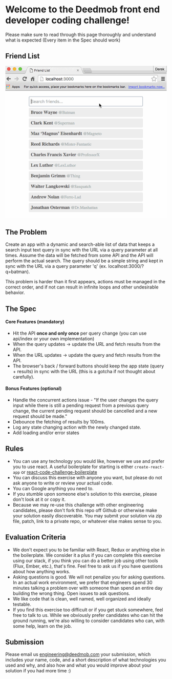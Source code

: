 # Welcome to the Deedmob front end developer coding challenge!

Please make sure to read through this page thoroughly and understand what is expected (Every item in the Spec should work)

## Friend List

![alt tag](friendlist.gif)

## The Problem

Create an app with a dynamic and search-able list of data that keeps a search input text query in sync with the URL via a query parameter at all times. Assume the data will be fetched from some API and the API will perform the actual search. The query should be a simple string and kept in sync with the URL via a query parameter 'q' (ex. localhost:3000/?q=batman).

This problem is harder than it first appears, actions must be managed in the correct order, and if not can result in infinite loops and other undesirable behavior.

## The Spec

#### Core Features (mandatory)

- Hit the API **once and only once** per query change (you can use api/index or your own implementation)
- When the query updates -> update the URL and fetch results from the API.
- When the URL updates -> update the query and fetch results from the API.
- The browser's back / forward buttons should keep the app state (query + results) in sync with the URL (this is a gotcha if not thought about carefully).

#### Bonus Features (optional)

- Handle the concurrent actions issue - "If the user changes the query input while there is still a pending request from a previous query change, the current pending request should be cancelled and a new request should be made."
- Debounce the fetching of results by 100ms.
- Log any state changing action with the newly changed state.
- Add loading and/or error states

## Rules

- You can use any technology you would like, however we use and prefer you to use react. A useful boilerplate for starting is either `create-react-app` or [react-code-challenge-boilerplate](https://github.com/mrharel/react-code-challenge-boilerplate)
- You can discuss this exercise with anyone you want, but please do not ask anyone to write or review your actual code.
- You can Google anything you need to.
- If you stumble upon someone else's solution to this exercise, please don't look at it or copy it.
- Because we may re-use this challenge with other engineering candidates, please don't fork this repo off Github or otherwise make your solution easily discoverable. You may submit your solution via zip file, patch, link to a private repo, or whatever else makes sense to you.

## Evaluation Criteria

- We don't expect you to be familiar with React, Redux or anything else in the boilerplate. We consider it a plus if you can complete this exercise using our stack, if you think you can do a better job using other tools (Flux, Ember, etc.), that's fine. Feel free to ask us if you have questions about how anything works.
- Asking questions is good. We will not penalize you for asking questions. In an actual work environment, we prefer that engineers spend 30 minutes talking a problem over with someone than spend an entire day building the wrong thing. Open issues to ask questions.
- We like code that is clean, well named, well organized and ideally testable.
- If you find this exercise too difficult or if you get stuck somewhere, feel free to talk to us. While we obviously prefer candidates who can hit the ground running, we're also willing to consider candidates who can, with some help, learn on the job.

## Submission

Please email us engineering@deedmob.com your submission, which includes your name, code, and a short description of what technologies you used and why, and also how and what you would improve about your solution if you had more time :)
